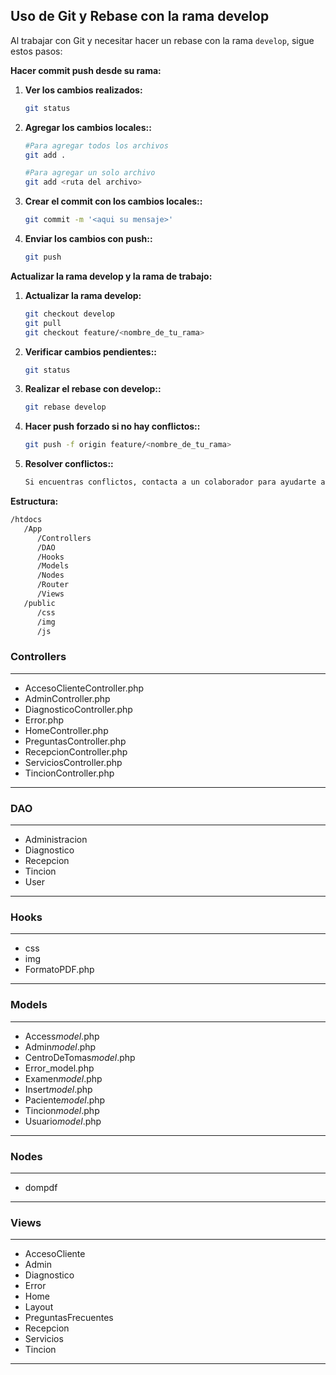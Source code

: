## Uso de Git y Rebase con la rama develop

Al trabajar con Git y necesitar hacer un rebase con la rama `develop`, sigue estos pasos:

**Hacer commit push desde su rama:**

1. **Ver los cambios realizados:**

   ```bash
   git status
   ```

2. **Agregar los cambios locales::**

   ```bash
   #Para agregar todos los archivos
   git add .

   #Para agregar un solo archivo
   git add <ruta del archivo>
   ```

3. **Crear el commit con los cambios locales::**

   ```bash
   git commit -m '<aqui su mensaje>'
   ```

4. **Enviar los cambios con push::**

   ```bash
   git push
   ```

**Actualizar la rama develop y la rama de trabajo:**

1. **Actualizar la rama develop:**

   ```bash
   git checkout develop
   git pull
   git checkout feature/<nombre_de_tu_rama>
   ```

2. **Verificar cambios pendientes::**

   ```bash
   git status
   ```

3. **Realizar el rebase con develop::**

   ```bash
   git rebase develop
   ```

4. **Hacer push forzado si no hay conflictos::**

   ```bash
   git push -f origin feature/<nombre_de_tu_rama>
   ```

5. **Resolver conflictos::**
   ```bash
   Si encuentras conflictos, contacta a un colaborador para ayudarte a resolverlos.
   ```

**Estructura:**

```bash
/htdocs
   /App
      /Controllers
      /DAO
      /Hooks
      /Models
      /Nodes
      /Router
      /Views
   /public
      /css
      /img
      /js
```

### Controllers

<hr>

- AccesoClienteController.php
- AdminController.php
- DiagnosticoController.php
- Error.php
- HomeController.php
- PreguntasController.php
- RecepcionController.php
- ServiciosController.php
- TincionController.php

<hr>

### DAO

<hr>

- Administracion
- Diagnostico
- Recepcion
- Tincion
- User

<hr>

### Hooks

<hr>

- css
- img
- FormatoPDF.php

<hr>

### Models

<hr>

- Access*model*.php
- Admin*model*.php
- CentroDeTomas*model*.php
- Error_model.php
- Examen*model*.php
- Insert*model*.php
- Paciente*model*.php
- Tincion*model*.php
- Usuario*model*.php

<hr>

### Nodes

<hr>

- dompdf

<hr>

### Views

<hr>

- AccesoCliente
- Admin
- Diagnostico
- Error
- Home
- Layout
- PreguntasFrecuentes
- Recepcion
- Servicios
- Tincion

<hr>